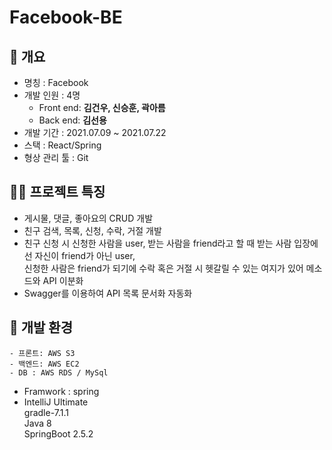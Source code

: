 # **Facebook-BE**

## **📕 개요**

- 명칭 : Facebook
- 개발 인원 : 4명
    - Front end: **김건우, 신승훈, 곽아름**
    - Back end: **김선용**
- 개발 기간 : 2021.07.09 ~ 2021.07.22
- 스택 : React/Spring
- 형상 관리 툴 : Git


## **☝🏻 프로젝트 특징**

- 게시물, 댓글, 좋아요의 CRUD 개발
- 친구 검색, 목록, 신청, 수락, 거절 개발
- 친구 신청 시 신청한 사람을 user, 받는 사람을 friend라고 할 때 받는 사람 입장에선 자신이 friend가 아닌 user,   
  신청한 사람은 friend가 되기에 수락 혹은 거절 시 헷갈릴 수 있는 여지가 있어 메소드와 API 이분화
- Swagger를 이용하여 API 목록 문서화 자동화



## 🎈 개발 환경 
    - 프론트: AWS S3
    - 백엔드: AWS EC2
    - DB : AWS RDS / MySql
 
   - Framwork : spring
   - IntelliJ Ultimate  
gradle-7.1.1  
Java 8  
SpringBoot 2.5.2  
